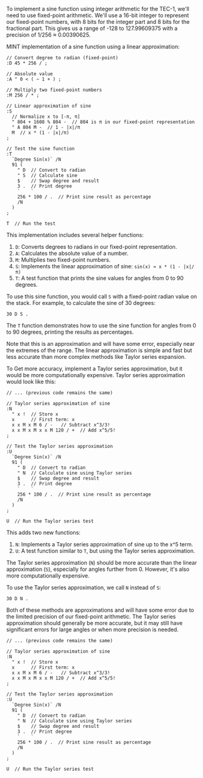 To implement a sine function using integer arithmetic for the TEC-1, we'll need to use fixed-point arithmetic. We'll use a 16-bit integer to represent our fixed-point numbers, with 8 bits for the integer part and 8 bits for the fractional part. This gives us a range of -128 to 127.99609375 with a precision of 1/256 ≈ 0.00390625.

 MINT implementation of a sine function using a linear approximation:



```mint
// Convert degree to radian (fixed-point)
:D 45 * 256 / ;

// Absolute value
:A " 0 < ( ~ 1 + ) ;

// Multiply two fixed-point numbers
:M 256 / * ;

// Linear approximation of sine
:S
  // Normalize x to [-π, π]
  " 804 + 1608 % 804 -  // 804 is π in our fixed-point representation
  " A 804 M -  // 1 - |x|/π
  M  // x * (1 - |x|/π)
;

// Test the sine function
:T
  `Degree Sin(x)` /N
  91 (
    " D  // Convert to radian
    " S  // Calculate sine
    $    // Swap degree and result
    3 .  // Print degree
    `    ` 
    256 * 100 / .  // Print sine result as percentage
    /N
  )
;

T  // Run the test

```

This implementation includes several helper functions:

1. `D`: Converts degrees to radians in our fixed-point representation.
2. `A`: Calculates the absolute value of a number.
3. `M`: Multiplies two fixed-point numbers.
4. `S`: Implements the linear approximation of sine: `sin(x) ≈ x * (1 - |x|/π)`
5. `T`: A test function that prints the sine values for angles from 0 to 90 degrees.

To use this sine function, you would call `S` with a fixed-point radian value on the stack. For example, to calculate the sine of 30 degrees:

```
30 D S .
```

The `T` function demonstrates how to use the sine function for angles from 0 to 90 degrees, printing the results as percentages.

Note that this is an approximation and will have some error, especially near the extremes of the range. The linear approximation is simple and fast but less accurate than more complex methods like Taylor series expansion.

To Get more accuracy, implement a Taylor series approximation, but it would be more computationally expensive. Taylor series approximation would look like this:



```mint
// ... (previous code remains the same)

// Taylor series approximation of sine
:N
  " x !  // Store x
  x      // First term: x
  x x M x M 6 / -   // Subtract x^3/3!
  x x M x M x x M 120 / +  // Add x^5/5!
;

// Test the Taylor series approximation
:U
  `Degree Sin(x)` /N
  91 (
    " D  // Convert to radian
    " N  // Calculate sine using Taylor series
    $    // Swap degree and result
    3 .  // Print degree
    `    ` 
    256 * 100 / .  // Print sine result as percentage
    /N
  )
;

U  // Run the Taylor series test

```

This adds two new functions:

1. `N`: Implements a Taylor series approximation of sine up to the x^5 term.
2. `U`: A test function similar to `T`, but using the Taylor series approximation.

The Taylor series approximation (`N`) should be more accurate than the linear approximation (`S`), especially for angles further from 0. However, it's also more computationally expensive.

To use the Taylor series approximation, we call `N` instead of `S`:

```
30 D N .
```

Both of these methods are approximations and will have some error due to the limited precision of our fixed-point arithmetic. The Taylor series approximation should generally be more accurate, but it may still have significant errors for large angles or when more precision is needed.

```
// ... (previous code remains the same)

// Taylor series approximation of sine
:N
  " x !  // Store x
  x      // First term: x
  x x M x M 6 / -   // Subtract x^3/3!
  x x M x M x x M 120 / +  // Add x^5/5!
;

// Test the Taylor series approximation
:U
  `Degree Sin(x)` /N
  91 (
    " D  // Convert to radian
    " N  // Calculate sine using Taylor series
    $    // Swap degree and result
    3 .  // Print degree
    `    ` 
    256 * 100 / .  // Print sine result as percentage
    /N
  )
;

U  // Run the Taylor series test
```

